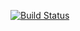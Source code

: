 [![Build Status](https://travis-ci.org/sftth/template.svg?branch=master)](https://travis-ci.org/sftth/template)
